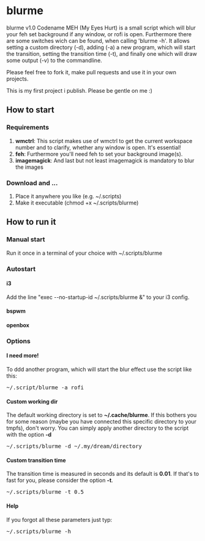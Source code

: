 # blurme

<p>blurme v1.0 Codename MEH (My Eyes Hurt) is a small script which will blur your feh set background if any window, or rofi is open. Furthermore there are some switches wich can be found, when calling 'blurme -h'. It allows setting a custom directory (-d), adding (-a) a new program, which will start the transition, setting the transition time (-t), and finally one which will draw some output (-v) to the commandline.</p>
<p>Please feel free to fork it, make pull requests and use it in your own projects.</p>
<p>This is my first project i publish. Please be gentle on me :)</p>
<h2>How to start</h2>
<h3>Requirements</h3>
<ol>
<li><b>wmctrl</b>: This script makes use of wmctrl to get the current workspace number and to clarify, whether any window is open. It's essential!</li>
<li><b>feh</b>: Furthermore you'll need feh to set your background image(s).</li>
<li><b>imagemagick</b>: And last but not least imagemagick is mandatory to blur the images</li>
</ol>
<h3>Download and ...</h3>
<ol>
    <li>Place it anywhere you like (e.g. ~/.scripts)</li>
    <li>Make it executable (chmod +x ~/.scripts/blurme)</li>
</ol>
<h2>How to run it</h2>
<h3>Manual start</h3>
<p>Run it once in a terminal of your choice with ~/.scripts/blurme</p>
<h3>Autostart</h3>
<h4>i3</h4>
<p>Add the line "exec --no-startup-id ~/.scripts/blurme &" to your i3 config.</p>
<h4>bspwm</h4>
<h4>openbox</h4>
<h3>Options</h3>
<h4>I need more!</h4>
<p>To ddd another program, which will start the blur effect use the script like this:</p>
<p><pre>~/.script/blurme -a rofi</pre></p>
<h4>Custom working dir</h4>
<p>The default working directory is set to <b>~/.cache/blurme</b>. If this bothers you for some reason (maybe you have connected this specific directory to your tmpfs), don't worry. You can simply apply another directory to the script with the option <b>-d</b></p>
<p><pre>~/.scripts/blurme -d ~/.my/dream/directory</pre></p>
<h4>Custom transition time</h4>
<p>The transition time is measured in seconds and its default is <b>0.01</b>. If that's to fast for you, please consider the option <b>-t</b>.</p>
<p><pre>~/.scripts/blurme -t 0.5</pre></p>
<h4>Help</h4>
<p>If you forgot all these parameters just typ:</p>
<p><pre>~/.scripts/blurme -h</pre></p>
